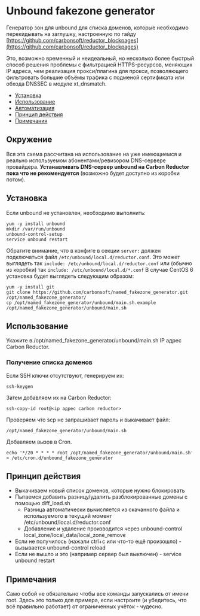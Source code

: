 # Unbound fakezone generator
Генератор зон для unbound для списка доменов, которые необходимо перекидывать на заглушку, настроенную по гайду [https://github.com/carbonsoft/reductor_blockpages](https://github.com/carbonsoft/reductor_blockpages)

Это, возможно временный и неидеальный, но несколько более быстрый способ решения проблемы с фильтрацией HTTPS-ресурсов, меняющих IP адреса, чем реализация прокси/плагина для прокси, позволяющего фильтровать большие объёмы трафика с подменой сертификата или обхода DNSSEC в модуле xt_dnsmatch.
- [Установка](#Установка)
- [Использование](#Использование)
- [Автоматизация](#Автоматизация)
- [Принцип действия](#Принцип-действия)
- [Примечания](#Примечания)

## Окружение
Вся эта схема рассчитана на использование на уже имеющиемся и реально используемом абонентами/ревизором DNS-сервере провайдера. **Устанавливать DNS-сервер unbound на Carbon Reductor пока что не рекомендуется** (возможно будет доступно из коробки потом).

## Установка

Если unbound не установлен, необходимо выполнить:

```
yum -y install unbound
mkdir /var/run/unbound
unbound-control-setup
service unbound restart
```
Обратите внимание, что в конфиге в секции ```server:``` должен подключаться файл ```/etc/unbound/local.d/reductor.conf```. Это может выглядеть так ```include: /etc/unbound/local.d/reductor.conf``` или (обычно из коробки) так ```include: /etc/unbound/local.d/*.conf```
В случае CentOS 6 установка будет выглядеть следующим образом:

```
yum -y install git
git clone https://github.com/carbonsoft/named_fakezone_generator.git /opt/named_fakezone_generator/
cp /opt/named_fakezone_generator/unbound/main.sh.example /opt/named_fakezone_generator/unbound/main.sh
```

## Использование

Укажите в /opt/named_fakezone_generator/unbound/main.sh IP адрес Carbon Reductor.

### Получение списка доменов

Если SSH ключи отсутствуют, генерируем их:

```
ssh-keygen
```

Затем добавляем их на Carbon Reductor:

```
ssh-copy-id root@<ip адрес carbon reductor>
```

Проверяем что scp не запрашивает пароль и выкачивает файл:

```
/opt/named_fakezone_generator/unbound/main.sh
```

Добавляем вызов в Cron.

```
echo '*/20 * * * * root /opt/named_fakezone_generator/unbound/main.sh' > /etc/cron.d/unbound_fakezone_generator
```


## Принцип действия

- Выкачиваем новый список доменов, которые нужно блокировать
- Пытаемся добавить разницу/удалить разблокированные домены с помощью diff_load.sh
    - Разница автоматически вычисляется из скачанного файла и используемого в текущий момент /etc/unbound/local.d/reductor.conf
    - Добавление и удаление производится через unbound-control local_zone/local_data/local_zone_remove
- Если не получилось (нажали ctrl+c или что-то ещё произошло) - вызывается unbound-control reload
- Если не вышло и это (например сервер был выключен) - service unbound restart

## Примечания
Само собой не обязательно чтобы все команды запускались от имени root. Здесь это только для примера, если настроите (и убедитесь, что всё правильно работает) от ограниченных учёток - чудесно.
